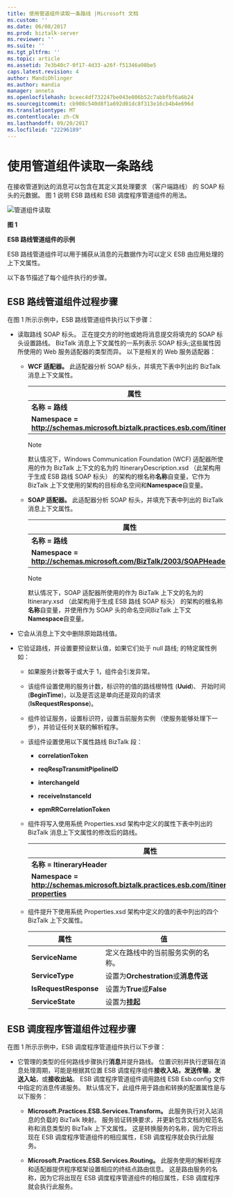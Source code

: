 ```yaml
---
title: 使用管道组件读取一条路线 |Microsoft 文档
ms.custom: ''
ms.date: 06/08/2017
ms.prod: biztalk-server
ms.reviewer: ''
ms.suite: ''
ms.tgt_pltfrm: ''
ms.topic: article
ms.assetid: 7e3b40c7-0f17-4d33-a26f-f51346a98be5
caps.latest.revision: 4
author: MandiOhlinger
ms.author: mandia
manager: anneta
ms.openlocfilehash: bceec4df732247be043e006b52c7abbfbf6a6b24
ms.sourcegitcommit: cb908c540d8f1a692d01dc8f313e16cb4b4e696d
ms.translationtype: MT
ms.contentlocale: zh-CN
ms.lasthandoff: 09/20/2017
ms.locfileid: "22296189"
---
```

# <a name="using-a-pipeline-component-to-read-an-itinerary"></a>使用管道组件读取一条路线
在接收管道到达的消息可以包含在其定义其处理要求 （客户端路线） 的 SOAP 标头的元数据。 图 1 说明 ESB 路线和 ESB 调度程序管道组件的用法。  
  
 ![管道组件读取](../esb-toolkit/media/ch4-pipelinecomponentread.gif "第四章第 4 PipelineComponentRead")  
  
 **图 1**  
  
 **ESB 路线管道组件的示例**  
  
 ESB 路线管道组件可以用于捕获从消息的元数据作为可以定义 ESB 由应用处理的上下文属性。  
  
 以下各节描述了每个组件执行的步骤。  
  
## <a name="esb-itinerary-pipeline-component-process-steps"></a>ESB 路线管道组件过程步骤  
 在图 1 所示示例中，ESB 路线管道组件执行以下步骤：  
  
-   读取路线 SOAP 标头。 正在提交方的时他或她将消息提交将填充的 SOAP 标头设置路线。 BizTalk 消息上下文属性的一系列表示 SOAP 标头;这些属性因所使用的 Web 服务适配器的类型而异。 以下是相关的 Web 服务适配器：  
  
    -   **WCF 适配器。** 此适配器分析 SOAP 标头，并填充下表中列出的 BizTalk 消息上下文属性。  
  
        |属性|  
        |----------------|  
        |**名称 = 路线**|  
        |**Namespace = http://schemas.microsoft.biztalk.practices.esb.com/itinerary**|  
  
        > [!NOTE]
        >  默认情况下，Windows Communication Foundation (WCF) 适配器所使用的作为 BizTalk 上下文的名为的 ItineraryDescription.xsd （此架构用于生成 ESB 路线 SOAP 标头） 的架构的根名称**名称**自变量，它作为 BizTalk 上下文使用的架构的目标命名空间和**Namespace**自变量。  
  
    -   **SOAP 适配器。** 此适配器分析 SOAP 标头，并填充下表中列出的 BizTalk 消息上下文属性。  
  
        |属性|  
        |----------------|  
        |**名称 = 路线**|  
        |**Namespace = http://schemas.microsoft.com/BizTalk/2003/SOAPHeader**|  
  
        > [!NOTE]
        >  默认情况下，SOAP 适配器所使用的作为 BizTalk 上下文的名为的 Itinerary.xsd （此架构用于生成 ESB 路线 SOAP 标头） 的架构的根名称**名称**自变量，并使用作为 SOAP 头的命名空间BizTalk 上下文**Namespace**自变量。  
  
-   它会从消息上下文中删除原始路线值。  
  
-   它验证路线，并设置要预设默认值，如果它们处于 null 路线; 的特定属性例如：  
  
    -   如果服务计数等于或大于 1，组件会引发异常。  
  
    -   该组件设置使用的服务计数，标识符的值的路线根特性 (**Uuid**)、 开始时间 (**BeginTime**)，以及是否这是单向还是双向的请求 (**IsRequestResponse**)。  
  
    -   组件验证服务，设置标识符，设置当前服务实例 （使服务能够处理下一步），并验证任何关联的解析程序。  
  
    -   该组件设置使用以下属性路线 BizTalk 段：  
  
        -   **correlationToken**  
  
        -   **reqRespTransmitPipelineID**  
  
        -   **interchangeId**  
  
        -   **receiveInstanceId**  
  
        -   **epmRRCorrelationToken**  
  
    -   组件将写入使用系统 Properties.xsd 架构中定义的属性下表中列出的 BizTalk 消息上下文属性的修改后的路线。  
  
        |属性|  
        |----------------|  
        |**名称 = ItineraryHeader**|  
        |**Namespace = http://schemas.microsoft.biztalk.practices.esb.com/itinerary/system-properties**|  
  
    -   组件提升下使用系统 Properties.xsd 架构中定义的值的表中列出的四个 BizTalk 上下文属性。  
  
        |属性|值|  
        |--------------|-----------|  
        |**ServiceName**|定义在路线中的当前服务实例的名称。|  
        |**ServiceType**|设置为**Orchestration**或**消息传送**|  
        |**IsRequestResponse**|设置为**True**或**False**|  
        |**ServiceState**|设置为**挂起**|  
  
## <a name="esb-dispatcher-pipeline-component-process-steps"></a>ESB 调度程序管道组件过程步骤  
 在图 1 所示示例中，ESB 调度程序管道组件执行以下步骤：  
  
-   它管理的类型的任何路线步骤执行**消息**并提升路线。 位置识别并执行逻辑在消息处理周期，可能是根据其位置 ESB 调度程序组件**接收入站，发送传输**，**发送入站**，或**接收出站**。 ESB 调度程序管道组件调用路线 ESB Esb.config 文件中指定的消息传递服务。 默认情况下，此组件用于路由和转换的配置属性是与以下服务：  
  
    -   **Microsoft.Practices.ESB.Services.Transform。** 此服务执行对入站消息的负载的 BizTalk 映射。 服务验证转换要求，并更新包含文档的规范名称和消息类型的 BizTalk 上下文属性。 这是转换服务的名称，因为它将出现在 ESB 调度程序管道组件的相应属性，ESB 调度程序就会执行此服务。  
  
    -   **Microsoft.Practices.ESB.Services.Routing。** 此服务使用的解析程序和适配器提供程序框架设置相应的终结点路由信息。 这是路由服务的名称，因为它将出现在 ESB 调度程序管道组件的相应属性，ESB 调度程序就会执行此服务。